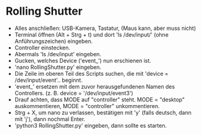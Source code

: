 # Rolling Shutter

* Alles anschließen: USB-Kamera, Tastatur, (Maus kann, aber muss nicht)
* Terminal öffnen (Alt + Strg + t) und dort 'ls /dev/input/' (ohne Anführungszeichen) eingeben.
* Controller einstecken.
* Abermals 'ls /dev/input' eingeben.
* Gucken, welches Device ('event_') nun erschienen ist.
* 'nano RollingShutter.py' eingeben.
* Die Zeile im oberen Teil des Scripts suchen, die mit 'device = /dev/input/event'.. beginnt.
* 'event_' ersetzen mit dem zuvor herausgefundenen Namen des Controllers. (z. B.  device = '/dev/input/event3')
* Drauf achten, dass MODE auf "controller" steht. MODE = "desktop" auskommentieren, MODE = "controller" unkommentieren.
* Strg + X, um nano zu verlassen, bestätigen mit 'y' (falls deutsch, dann mit 'j'), dann nochmal Enter.
* 'python3 RollingShutter.py' eingeben, dann sollte es starten.
